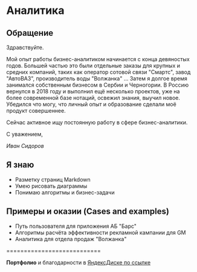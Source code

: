# Аналитика

## Обращение

Здравствуйте.

Мой опыт работы бизнес-аналитиком начинается с конца девяностых годов. Большей частью это были отдельные заказы для крупных и средних компаний, таких как оператор сотовой связи "Смартс",  завод "АвтоВАЗ", производитель воды "Волжанка" ... Затем я долгое время занимался собственным бизнесом в Сербии и Черногории. В Россию вернулся в 2018 году и выполнил ещё несколько проектов, уже на более современной базе нотаций, освежил знания, выучил новое. Убедился что могу, что личный опыт и образование сделали моё продукт совершеннее.

Сейчас активное ищу постоянную работу в сфере бизнес-аналитики.

С уважением,

*Иван Сидоров*


## Я знаю

+ Разметку страниц Markdown
+ Умею рисовать диаграммы
+ Понимаю алгоритмы и бизнес-задачи

## Примеры и оказии (Cases and examples)

+ Путь пользователя для приложения АБ "Барс"
+ Алгоритмы расчёта эффективности рекламной кампании для GM
+ Аналитика для отдела продаж "Волжанка"


===========================

**Портфолио** и благодарности в [ЯндексДиске по ссылке](https://disk.yandex.ru/d/5PVcmH4nPZlxnQ  "Кликабельно")
